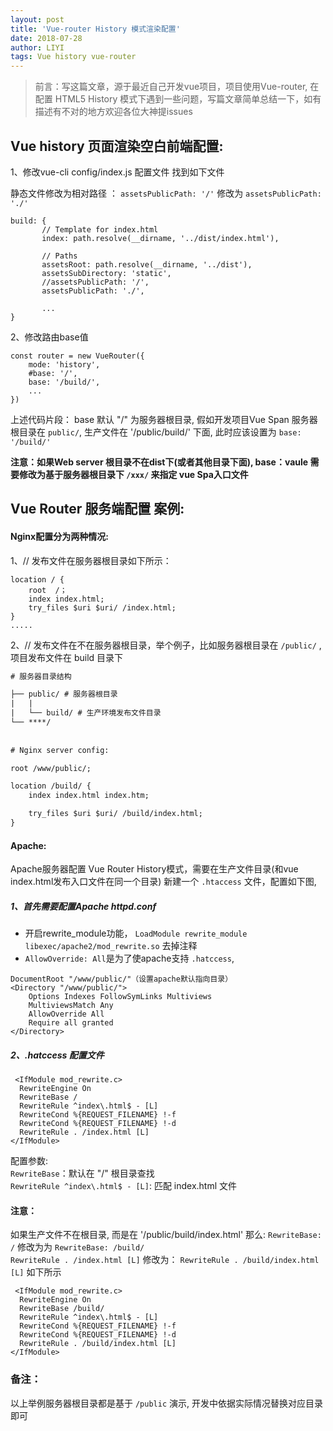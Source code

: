 ```yaml
---
layout: post
title: 'Vue-router History 模式渲染配置'
date: 2018-07-28
author: LIYI
tags: Vue history vue-router
---
```



>前言：写这篇文章，源于最近自己开发vue项目，项目使用Vue-router, 在配置 HTML5 History 模式下遇到一些问题，写篇文章简单总结一下，如有描述有不对的地方欢迎各位大神提issues 


## Vue history 页面渲染空白前端配置:

1、修改vue-cli config/index.js 配置文件 找到如下文件

静态文件修改为相对路径 ： `assetsPublicPath: '/'` 修改为 `assetsPublicPath: './'` 
 ```code
 build: {
        // Template for index.html
        index: path.resolve(__dirname, '../dist/index.html'),

        // Paths
        assetsRoot: path.resolve(__dirname, '../dist'),
        assetsSubDirectory: 'static',
        //assetsPublicPath: '/',
        assetsPublicPath: './',
        
        ...
}
 ```

2、修改路由base值

```code
const router = new VueRouter({
    mode: 'history',
    #base: '/',    
    base: '/build/',   
    ...
})
```
上述代码片段： base 默认 "/" 为服务器根目录,  假如开发项目Vue Span 服务器根目录在  `public/`, 生产文件在 '/public/build/' 下面, 
此时应该设置为 `base: '/build/' `

**注意：如果Web server 根目录不在dist下(或者其他目录下面), base：vaule 需要修改为基于服务器根目录下  `/xxx/` 来指定 vue Spa入口文件**



## Vue Router 服务端配置 案例:

#### Nginx配置分为两种情况:

1、// 发布文件在服务器根目录如下所示：
``` code
location / {
    root  /；
    index index.html;
    try_files $uri $uri/ /index.html;
}
.....
``` 

2、// 发布文件在不在服务器根目录，举个例子，比如服务器根目录在 `/public/` ,项目发布文件在 build 目录下

```	html
# 服务器目录结构

├── public/ # 服务器根目录
|   |
|   └── build/ # 生产环境发布文件目录
└── ****/ 
    
    
# Nginx server config:

root /www/public/;

location /build/ {
    index index.html index.htm;

    try_files $uri $uri/ /build/index.html;
}
```

#### Apache:
Apache服务器配置 Vue Router History模式，需要在生产文件目录(和vue index.html发布入口文件在同一个目录) 新建一个 `.htaccess` 文件，配置如下图,

##### 1、首先需要配置Apache httpd.conf 
* 开启rewrite_module功能， `LoadModule rewrite_module libexec/apache2/mod_rewrite.so` 去掉注释
* `AllowOverride: All`是为了使apache支持 `.hatccess`,

```code
DocumentRoot "/www/public/"（设置apache默认指向目录）
<Directory "/www/public/">
    Options Indexes FollowSymLinks Multiviews
    MultiviewsMatch Any
    AllowOverride All
    Require all granted
</Directory>
```

##### 2、**.hatccess 配置文件**

```code
 <IfModule mod_rewrite.c>
  RewriteEngine On
  RewriteBase /
  RewriteRule ^index\.html$ - [L]
  RewriteCond %{REQUEST_FILENAME} !-f
  RewriteCond %{REQUEST_FILENAME} !-d
  RewriteRule . /index.html [L]
</IfModule>
```

配置参数:  
`RewriteBase`：默认在 "/" 根目录查找  
`RewriteRule ^index\.html$ - [L]`: 匹配 index.html 文件

#### 注意：
如果生产文件不在根目录, 而是在 '/public/build/index.html' 那么:
`RewriteBase: /` 修改为为 `RewriteBase: /build/`  
`RewriteRule . /index.html [L]` 修改为： `RewriteRule . /build/index.html [L]` 如下所示

```code
 <IfModule mod_rewrite.c>
  RewriteEngine On
  RewriteBase /build/
  RewriteRule ^index\.html$ - [L]
  RewriteCond %{REQUEST_FILENAME} !-f
  RewriteCond %{REQUEST_FILENAME} !-d
  RewriteRule . /build/index.html [L]
</IfModule>
```


### 备注：
以上举例服务器根目录都是基于 `/public` 演示, 开发中依据实际情况替换对应目录即可





















